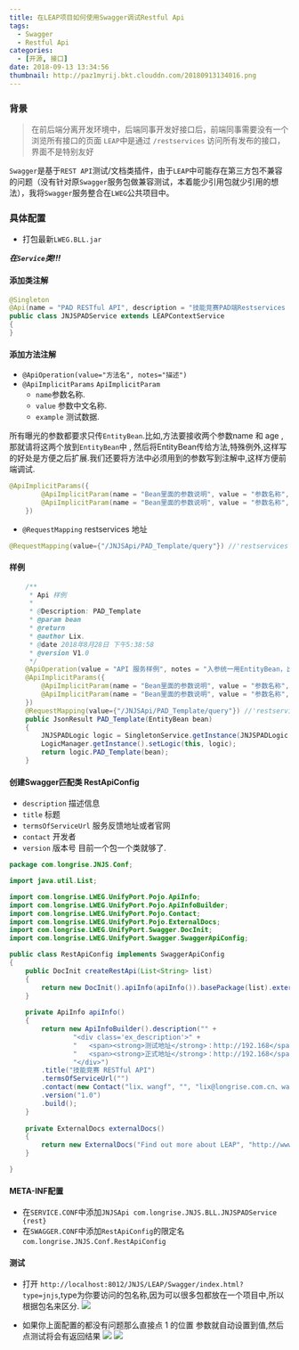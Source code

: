 ```yaml
---
title: 在LEAP项目如何使用Swagger调试Restful Api
tags:
  - Swagger
  - Restful Api
categories:
  - [开源, 接口]
date: 2018-09-13 13:34:56
thumbnail: http://paz1myrij.bkt.clouddn.com/20180913134016.png
---
```

### 背景
> 在前后端分离开发环境中，后端同事开发好接口后，前端同事需要没有一个浏览所有接口的页面
> `LEAP`中是通过 `/restservices` 访问所有发布的接口，界面不是特别友好

<!-- toc -->

`Swagger`是基于`REST API`测试/文档类插件，由于`LEAP`中可能存在第三方包不兼容的问题（没有针对原`Swagger`服务包做兼容测试，本着能少引用包就少引用的想法），我将`Swagger`服务整合在`LWEG`公共项目中。

### 具体配置
- 打包最新`LWEG.BLL.jar`

***在`Service`类!!!***
#### 添加类注解 
```java
@Singleton 
@Api(name = "PAD RESTful API", description = "技能竞赛PAD端Restservices Api") // name:分类名称; description:本类的描述信息;
public class JNJSPADService extends LEAPContextService
{
}
```

#### 添加方法注解
- `@ApiOperation(value="方法名", notes="描述")`    
- `@ApiImplicitParams` `ApiImplicitParam`
    - `name`参数名称.
    - `value` 参数中文名称.
    - `example` 测试数据.     

所有曝光的参数都要求只传`EntityBean`.比如,方法要接收两个参数name 和 age ,那就请将这两个放到`EntityBean`中 , 然后将EntityBean传给方法,特殊例外,这样写的好处是方便之后扩展.我们还要将方法中必须用到的参数写到注解中,这样方便前端调试. 
```java
@ApiImplicitParams({
        @ApiImplicitParam(name = "Bean里面的参数说明", value = "参数名称", example = "测试数据"),
        @ApiImplicitParam(name = "Bean里面的参数说明", value = "参数名称", example = "测试数据")
    })
```

- `@RequestMapping` restservices 地址 
```java
@RequestMapping(value={"/JNJSApi/PAD_Template/query"}) //'restservices 地址'
```

#### 样例
```java
    /**
     * Api 样例
     *
     * @Description: PAD_Template
     * @param bean
     * @return
     * @author Lix.
     * @date 2018年8月28日 下午5:38:58 
     * @version V1.0
     */
    @ApiOperation(value = "API 服务样例", notes = "入参统一用EntityBean，出参用JsonResult")      
    @ApiImplicitParams({
        @ApiImplicitParam(name = "Bean里面的参数说明", value = "参数名称", example = "测试数据"),
        @ApiImplicitParam(name = "Bean里面的参数说明", value = "参数名称", example = "测试数据")
    })
    @RequestMapping(value={"/JNJSApi/PAD_Template/query"}) //'restservices 地址'
    public JsonResult PAD_Template(EntityBean bean)
    {
        JNJSPADLogic logic = SingletonService.getInstance(JNJSPADLogic.class);
        LogicManager.getInstance().setLogic(this, logic);
        return logic.PAD_Template(bean);
    }
```

#### 创建Swagger匹配类 RestApiConfig
- `description` 描述信息
- `title` 标题
- `termsOfServiceUrl` 服务反馈地址或者官网
- `contact` 开发者
- `version` 版本号
目前一个包一个类就够了.
```java
package com.longrise.JNJS.Conf;

import java.util.List;

import com.longrise.LWEG.UnifyPort.Pojo.ApiInfo;
import com.longrise.LWEG.UnifyPort.Pojo.ApiInfoBuilder;
import com.longrise.LWEG.UnifyPort.Pojo.Contact;
import com.longrise.LWEG.UnifyPort.Pojo.ExternalDocs;
import com.longrise.LWEG.UnifyPort.Swagger.DocInit;
import com.longrise.LWEG.UnifyPort.Swagger.SwaggerApiConfig;

public class RestApiConfig implements SwaggerApiConfig
{
    public DocInit createRestApi(List<String> list)
    {
        return new DocInit().apiInfo(apiInfo()).basePackage(list).externalDocs(externalDocs()).build();
    }
    
    private ApiInfo apiInfo()
    {
        return new ApiInfoBuilder().description("" +
                "<div class='ex_description'>" +
                "   <span><strong>测试地址</strong>：http://192.168</span>" +
                "   <span><strong>正式地址</strong>：http://192.168</span>" +
                "</div>")
        .title("技能竞赛 RESTful API")
        .termsOfServiceUrl("")
        .contact(new Contact("lix、wangf", "", "lix@longrise.com.cn、wangf@longrise.com.cn"))
        .version("1.0")
        .build();
    }
    
    private ExternalDocs externalDocs()
    {
        return new ExternalDocs("Find out more about LEAP", "http://www.longrise.com.cn");
    }

}
```

#### META-INF配置

- 在`SERVICE.CONF`中添加`JNJSApi com.longrise.JNJS.BLL.JNJSPADService {rest}`
- 在`SWAGGER.CONF`中添加`RestApiConfig`的限定名 `com.longrise.JNJS.Conf.RestApiConfig`

#### 测试
- 打开 `http://localhost:8012/JNJS/LEAP/Swagger/index.html?type=jnjs`,type为你要访问的包名称,因为可以很多包都放在一个项目中,所以根据包名来区分.
![](http://paz1myrij.bkt.clouddn.com/20180828174553.png)

- 如果你上面配置的都没有问题那么直接点 1 的位置 参数就自动设置到值,然后点测试将会有返回结果
![](http://paz1myrij.bkt.clouddn.com/20180828174659.png)
![](http://paz1myrij.bkt.clouddn.com/20180828174734.png)







 
